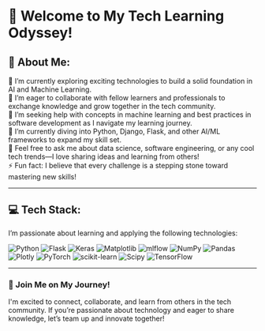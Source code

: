 # 🌟 Welcome to My Tech Learning Odyssey!

## 💫 About Me:
🔭 I’m currently exploring exciting technologies to build a solid foundation in AI and Machine Learning.<br>
👯 I’m eager to collaborate with fellow learners and professionals to exchange knowledge and grow together in the tech community.<br>
🤝 I’m seeking help with concepts in machine learning and best practices in software development as I navigate my learning journey.<br>
🌱 I’m currently diving into Python, Django, Flask, and other AI/ML frameworks to expand my skill set.<br>
💬 Feel free to ask me about data science, software engineering, or any cool tech trends—I love sharing ideas and learning from others!<br>
⚡ Fun fact: I believe that every challenge is a stepping stone toward mastering new skills!

---

## 💻 Tech Stack:
I’m passionate about learning and applying the following technologies:

![Python](https://img.shields.io/badge/python-3670A0?style=for-the-badge&logo=python&logoColor=ffdd54) ![Flask](https://img.shields.io/badge/flask-%23000.svg?style=for-the-badge&logo=flask&logoColor=white) ![Keras](https://img.shields.io/badge/Keras-%23D00000.svg?style=for-the-badge&logo=Keras&logoColor=white) ![Matplotlib](https://img.shields.io/badge/Matplotlib-%23ffffff.svg?style=for-the-badge&logo=Matplotlib&logoColor=black) ![mlflow](https://img.shields.io/badge/mlflow-%23d9ead3.svg?style=for-the-badge&logo=numpy&logoColor=blue) ![NumPy](https://img.shields.io/badge/numpy-%23013243.svg?style=for-the-badge&logo=numpy&logoColor=white) ![Pandas](https://img.shields.io/badge/pandas-%23150458.svg?style=for-the-badge&logo=pandas&logoColor=white) ![Plotly](https://img.shields.io/badge/Plotly-%233F4F75.svg?style=for-the-badge&logo=plotly&logoColor=white) ![PyTorch](https://img.shields.io/badge/PyTorch-%23EE4C2C.svg?style=for-the-badge&logo=PyTorch&logoColor=white) ![scikit-learn](https://img.shields.io/badge/scikit--learn-%23F7931E.svg?style=for-the-badge&logo=scikit-learn&logoColor=white) ![Scipy](https://img.shields.io/badge/SciPy-%230C55A5.svg?style=for-the-badge&logo=scipy&logoColor=%white) ![TensorFlow](https://img.shields.io/badge/TensorFlow-%23FF6F00.svg?style=for-the-badge&logo=TensorFlow&logoColor=white)

---

### 🚀 Join Me on My Journey!
I'm excited to connect, collaborate, and learn from others in the tech community. If you’re passionate about technology and eager to share knowledge, let’s team up and innovate together!
